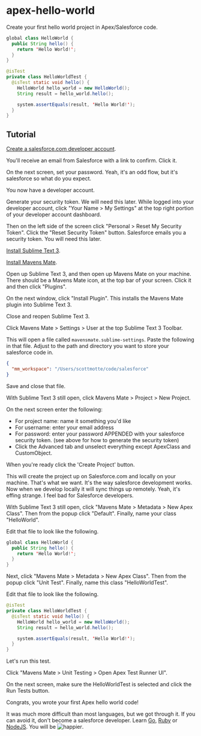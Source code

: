 # apex-hello-world

Create your first hello world project in Apex/Salesforce code.

```java
global class HelloWorld {
  public String hello() {
    return 'Hello World!';
  }
}
```

```java
@isTest
private class HelloWorldTest {
  @isTest static void hello() {
    HelloWorld hello_world = new HelloWorld();
    String result = hello_world.hello();

    system.assertEquals(result, 'Hello World!');
  }
}
```

## Tutorial

[Create a salesforce.com developer account](https://developer.salesforce.com/signup).

You'll receive an email from Salesforce with a link to confirm. Click it.

On the next screen, set your password. Yeah, it's an odd flow, but it's salesforce so what do you expect.

You now have a developer account.

Generate your security token. We will need this later. While logged into your developer account, click "Your Name > My Settings" at the top right portion of your developer account dashboard.

Then on the left side of the screen click "Personal > Reset My Security Token". Click the "Reset Security Token" button. Salesforce emails you a security token. You will need this later.

[Install Sublime Text 3](http://www.sublimetext.com/3).

[Install Mavens Mate](http://mavensmate.com/).

Open up Sublime Text 3, and then open up Mavens Mate on your machine. There should be a Mavens Mate icon, at the top bar of your screen. Click it and then click "Plugins".

On the next window, click "Install Plugin". This installs the Mavens Mate plugin into Sublime Text 3.

Close and reopen Sublime Text 3.

Click Mavens Mate > Settings > User at the top Sublime Text 3 Toolbar.

This will open a file called `mavensmate.sublime-settings`. Paste the following in that file. Adjust to the path and directory you want to store your salesforce code in.

```json
{
  "mm_workspace": "/Users/scottmotte/code/salesforce"
}
```

Save and close that file.

With Sublime Text 3 still open, click Mavens Mate > Project > New Project.

On the next screen enter the following:

* For project name: name it something you'd like
* For username: enter your email address
* For password: enter your password APPENDED with your salesforce security token. (see above for how to generate the security token) 
* Click the Advanced tab and unselect everything except ApexClass and CustomObject.

When you're ready click the 'Create Project' button.

This will create the project up on Salesforce.com and locally on your machine. That's what we want. It's the way salesforce development works. Now when we develop locally it will sync things up remotely. Yeah, it's effing strange. I feel bad for Salesforce developers. 

With Sublime Text 3 still open, click "Mavens Mate > Metadata > New Apex Class". Then from the popup click "Default". Finally, name your class "HelloWorld".

Edit that file to look like the following.

```java
global class HelloWorld {
  public String hello() {
    return 'Hello World!';
  }
}
```

Next, click "Mavens Mate > Metadata > New Apex Class". Then from the popup click "Unit Test". Finally, name this class "HelloWorldTest".

Edit that file to look like the following.

```java
@isTest
private class HelloWorldTest {
  @isTest static void hello() {
    HelloWorld hello_world = new HelloWorld();
    String result = hello_world.hello();

    system.assertEquals(result, 'Hello World!');
  }
}
```

Let's run this test.

Click "Mavens Mate > Unit Testing > Open Apex Test Runner UI".

On the next screen, make sure the HelloWorldTest is selected and click the Run Tests button.

Congrats, you wrote your first Apex hello world code! 

It was much more difficult than most languages, but we got through it. If you can avoid it, don't become a salesforce developer. Learn [Go](http://golang.org/), [Ruby](https://www.ruby-lang.org) or [NodeJS](http://nodejs.org/). You will be ![happier](http://media.giphy.com/media/iFmxR5QdkEQKI/giphy.gif).
